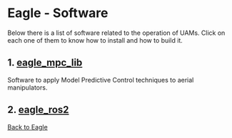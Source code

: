 # Eagle - Software

Below there is a list of software related to the operation of UAMs. Click on each one of them to know how to install and how to build it.

## 1. [eagle_mpc_lib](eagle_mpc_lib/README.md)

Software to apply Model Predictive Control techniques to aerial manipulators.

## 2. [eagle_ros2](eagle_ros2/README.md)


[Back to Eagle](../README.md)